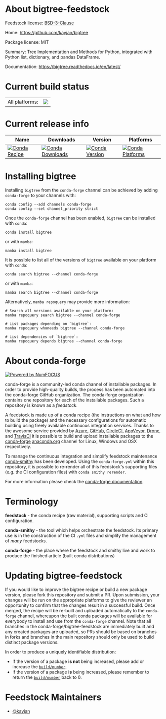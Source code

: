 About bigtree-feedstock
=======================

Feedstock license: [BSD-3-Clause](https://github.com/conda-forge/bigtree-feedstock/blob/main/LICENSE.txt)

Home: https://github.com/kayjan/bigtree

Package license: MIT

Summary: Tree Implementation and Methods for Python, integrated with Python list, dictionary, and pandas DataFrame.

Documentation: https://bigtree.readthedocs.io/en/latest/

Current build status
====================


<table><tr><td>All platforms:</td>
    <td>
      <a href="https://dev.azure.com/conda-forge/feedstock-builds/_build/latest?definitionId=20625&branchName=main">
        <img src="https://dev.azure.com/conda-forge/feedstock-builds/_apis/build/status/bigtree-feedstock?branchName=main">
      </a>
    </td>
  </tr>
</table>

Current release info
====================

| Name | Downloads | Version | Platforms |
| --- | --- | --- | --- |
| [![Conda Recipe](https://img.shields.io/badge/recipe-bigtree-green.svg)](https://anaconda.org/conda-forge/bigtree) | [![Conda Downloads](https://img.shields.io/conda/dn/conda-forge/bigtree.svg)](https://anaconda.org/conda-forge/bigtree) | [![Conda Version](https://img.shields.io/conda/vn/conda-forge/bigtree.svg)](https://anaconda.org/conda-forge/bigtree) | [![Conda Platforms](https://img.shields.io/conda/pn/conda-forge/bigtree.svg)](https://anaconda.org/conda-forge/bigtree) |

Installing bigtree
==================

Installing `bigtree` from the `conda-forge` channel can be achieved by adding `conda-forge` to your channels with:

```
conda config --add channels conda-forge
conda config --set channel_priority strict
```

Once the `conda-forge` channel has been enabled, `bigtree` can be installed with `conda`:

```
conda install bigtree
```

or with `mamba`:

```
mamba install bigtree
```

It is possible to list all of the versions of `bigtree` available on your platform with `conda`:

```
conda search bigtree --channel conda-forge
```

or with `mamba`:

```
mamba search bigtree --channel conda-forge
```

Alternatively, `mamba repoquery` may provide more information:

```
# Search all versions available on your platform:
mamba repoquery search bigtree --channel conda-forge

# List packages depending on `bigtree`:
mamba repoquery whoneeds bigtree --channel conda-forge

# List dependencies of `bigtree`:
mamba repoquery depends bigtree --channel conda-forge
```


About conda-forge
=================

[![Powered by
NumFOCUS](https://img.shields.io/badge/powered%20by-NumFOCUS-orange.svg?style=flat&colorA=E1523D&colorB=007D8A)](https://numfocus.org)

conda-forge is a community-led conda channel of installable packages.
In order to provide high-quality builds, the process has been automated into the
conda-forge GitHub organization. The conda-forge organization contains one repository
for each of the installable packages. Such a repository is known as a *feedstock*.

A feedstock is made up of a conda recipe (the instructions on what and how to build
the package) and the necessary configurations for automatic building using freely
available continuous integration services. Thanks to the awesome service provided by
[Azure](https://azure.microsoft.com/en-us/services/devops/), [GitHub](https://github.com/),
[CircleCI](https://circleci.com/), [AppVeyor](https://www.appveyor.com/),
[Drone](https://cloud.drone.io/welcome), and [TravisCI](https://travis-ci.com/)
it is possible to build and upload installable packages to the
[conda-forge](https://anaconda.org/conda-forge) [anaconda.org](https://anaconda.org/)
channel for Linux, Windows and OSX respectively.

To manage the continuous integration and simplify feedstock maintenance
[conda-smithy](https://github.com/conda-forge/conda-smithy) has been developed.
Using the ``conda-forge.yml`` within this repository, it is possible to re-render all of
this feedstock's supporting files (e.g. the CI configuration files) with ``conda smithy rerender``.

For more information please check the [conda-forge documentation](https://conda-forge.org/docs/).

Terminology
===========

**feedstock** - the conda recipe (raw material), supporting scripts and CI configuration.

**conda-smithy** - the tool which helps orchestrate the feedstock.
                   Its primary use is in the construction of the CI ``.yml`` files
                   and simplify the management of *many* feedstocks.

**conda-forge** - the place where the feedstock and smithy live and work to
                  produce the finished article (built conda distributions)


Updating bigtree-feedstock
==========================

If you would like to improve the bigtree recipe or build a new
package version, please fork this repository and submit a PR. Upon submission,
your changes will be run on the appropriate platforms to give the reviewer an
opportunity to confirm that the changes result in a successful build. Once
merged, the recipe will be re-built and uploaded automatically to the
`conda-forge` channel, whereupon the built conda packages will be available for
everybody to install and use from the `conda-forge` channel.
Note that all branches in the conda-forge/bigtree-feedstock are
immediately built and any created packages are uploaded, so PRs should be based
on branches in forks and branches in the main repository should only be used to
build distinct package versions.

In order to produce a uniquely identifiable distribution:
 * If the version of a package **is not** being increased, please add or increase
   the [``build/number``](https://docs.conda.io/projects/conda-build/en/latest/resources/define-metadata.html#build-number-and-string).
 * If the version of a package **is** being increased, please remember to return
   the [``build/number``](https://docs.conda.io/projects/conda-build/en/latest/resources/define-metadata.html#build-number-and-string)
   back to 0.

Feedstock Maintainers
=====================

* [@kayjan](https://github.com/kayjan/)

